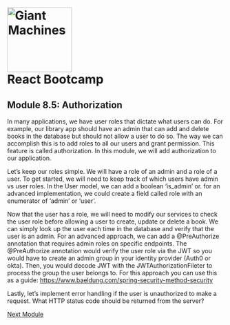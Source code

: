 # <img src="https://github.com/giantmachines/spring-boot-bootcamp/blob/main/giant-machines.png" alt="Giant Machines" width="150" /><br/>React Bootcamp

## Module 8.5: Authorization

In many applications, we have user roles that dictate what users can do. For example, our library app should have an admin that can add and delete books in the database but should not allow a user to do so. The way we can accomplish this is to add roles to all our users and grant permission. This feature is called authorization. In this module, we will add authorization to our application.

Let’s keep our roles simple. We will have a role of an admin and a role of a user. To get started, we will need to keep track of which users have admin vs user roles. In the User model, we can add a boolean ‘is_admin’ or. for an advanced implementation, we could create a field called role with an enumerator of ‘admin’ or ‘user’.

Now that the user has a role, we will need to modify our services to check the user role before allowing a user to create, update or delete a book. We can simply look up the user each time in the database and verify that the user is an admin. For an advanced approach, we can add a @PreAuthorize annotation that requires admin roles on specific endpoints. The @PreAuthorize annotation would verify the user role via the JWT so you would have to create an admin group in your identity provider (Auth0 or okta). Then, you would decode JWT with the JWTAuthorizationFileter to process the group the user belongs to. For this approach you can use this as a guide: https://www.baeldung.com/spring-security-method-security

Lastly, let’s implement error handling if the user is unauthorized to make a request. What HTTP status code should be returned from the server?

[Next Module](module-08-2.md)
